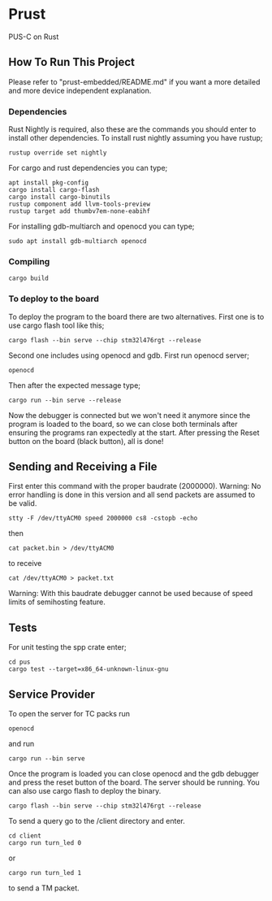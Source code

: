 # Prust
PUS-C on Rust

## How To Run This Project
Please refer to "prust-embedded/README.md" if you want a more detailed and more device independent explanation.
### Dependencies
Rust Nightly is required, also these are the commands you should enter to install other dependencies.
To install rust nightly assuming you have rustup;
```
rustup override set nightly
```
For cargo and rust dependencies you can type;
```
apt install pkg-config
cargo install cargo-flash
cargo install cargo-binutils
rustup component add llvm-tools-preview
rustup target add thumbv7em-none-eabihf
```
For installing gdb-multiarch and openocd you can type;
```
sudo apt install gdb-multiarch openocd
```
### Compiling
```
cargo build
```
### To deploy to the board
To deploy the program to the board there are two alternatives.
First one is to use cargo flash tool like this;
```
cargo flash --bin serve --chip stm32l476rgt --release
```
Second one includes using openocd and gdb. First run openocd server;
```
openocd
```
Then after the expected message type;
```
cargo run --bin serve --release
```
Now the debugger is connected but we won't need it anymore since the program is loaded to the board, so we can close both terminals after ensuring
the programs ran expectedly at the start. After pressing the Reset button on the board (black button), all is done!

## Sending and Receiving a File
First enter this command with the proper baudrate (2000000).
Warning: No error handling is done in this version and all send packets are assumed to be valid.
```
stty -F /dev/ttyACM0 speed 2000000 cs8 -cstopb -echo
```
then 
```
cat packet.bin > /dev/ttyACM0
```
to receive
```
cat /dev/ttyACM0 > packet.txt
```
Warning: With this baudrate debugger cannot be used because of speed limits of semihosting feature.

## Tests
For unit testing the spp crate enter;
```
cd pus
cargo test --target=x86_64-unknown-linux-gnu

```
## Service Provider
To open the server for TC packs run
 ```
 openocd
 ```
 and run
 ```
 cargo run --bin serve
 ```
Once the program is loaded you can close openocd and the gdb debugger and press the reset button of the board. The
server should be running. You can also use cargo flash to deploy the binary. 
```
cargo flash --bin serve --chip stm32l476rgt --release
```
To send a query go to the /client directory and enter.  
```
cd client
cargo run turn_led 0
```
or
```
cargo run turn_led 1
```
to send a TM packet.